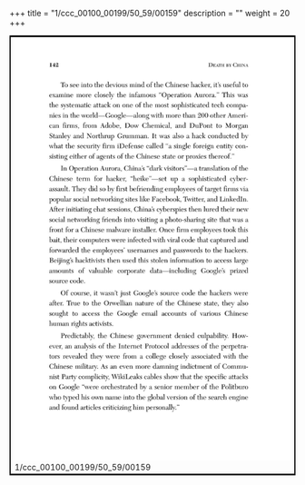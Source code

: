 +++
title = "1/ccc_00100_00199/50_59/00159"
description = ""
weight = 20
+++

<table style="border:2px solid black;max-width:800px;max-height:800px;" 
><tr><td>
<img class="center-fit-jpg"
src="/jpg_/out_jpg_dbc_159.jpg">
1/ccc_00100_00199/50_59/00159
</img></td></tr></table>
